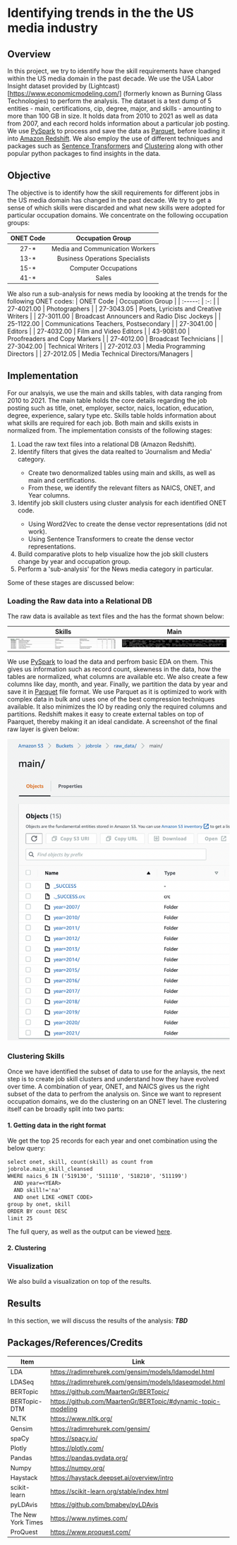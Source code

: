 # Identifying trends in the the US media industry

## Overview
In this project, we try to identify how the skill requirements have changed within the US media domain in the past decade. We use the USA Labor Insight dataset provided by (Lightcast)[https://www.economicmodeling.com/] (formerly known as Burning Glass Technologies) to perform the analysis. The dataset is a text dump of 5 entities - main, certifications, cip, degree, major, and skills - amounting to more than 100 GB in size. It holds data from 2010 to 2021 as well as data from 2007, and each record holds information about a particular job posting. We use [PySpark](https://spark.apache.org/docs/latest/api/python/) to process and save the data as [Parquet](https://parquet.apache.org/), before loading it into [Amazon Redshift](https://aws.amazon.com/redshift/). We also employ the use of different techniques and packages such as [Sentence Transformers](https://github.com/UKPLab/sentence-transformers) and [Clustering](https://scikit-learn.org/stable/modules/clustering.html) along with other popular python packages to find insights in the data.

## Objective
The objective is to identify how the skill requirements for different jobs in the US media domain has changed in the past decade. We try to get a sense of which skills were discarded and what new skills were adopted for particular occupation domains. We concentrate on the following occupation groups:

| ONET Code | Occupation Group  |
| :-----: | :-: |
| 27-* | Media and Communication Workers |
| 13-* | Business Operations Specialists |
| 15-* | Computer Occupations |
| 41-* | Sales |

We also run a sub-analysis for news media by loooking at the trends for the following ONET codes:
| ONET Code | Occupation Group  |
| :-----: | :-: |
| 27-4021.00 | Photographers |
| 27-3043.05 | Poets, Lyricists and Creative Writers |
| 27-3011.00 | Broadcast Announcers and Radio Disc Jockeys |
| 25-1122.00 | Communications Teachers, Postsecondary |
| 27-3041.00 | Editors |
| 27-4032.00 | Film and Video Editors |
| 43-9081.00 | Proofreaders and Copy Markers |
| 27-4012.00 | Broadcast Technicians |
| 27-3042.00 | Technical Writers |
| 27-2012.03 | Media Programming Directors |
| 27-2012.05 | Media Technical Directors/Managers |

## Implementation
For our analsyis, we use the main and skills tables, with data ranging from 2010 to 2021. The main table holds the core details regarding the job posting such as title, onet, employer, sector, naics, location, education, degree, experience, salary type etc. Skills table holds information about what skills are required for each job. Both main and skills exists in normalized from. The implementation consists of the following stages:
<ol>
	<li>Load the raw text files into a relational DB (Amazon Redshift).</li>
	<li>Identify filters that gives the data realted to 'Journalism and Media' category.</li>
	<ul>
		<li>Create two denormalized tables using main and skills, as well as main and certifications.</li>
		<li>From these, we identify the relevant filters as NAICS, ONET, and Year columns.</li>
	</ul>
	<li>Identify job skill clusters using cluster analysis for each identified ONET code.</li>
	<ul>
		<li>Using Word2Vec to create the dense vector representations (did not work).</li>
		<li>Using Sentence Transformers to create the dense vector representations.</li>
	</ul>
	<li>Build comparative plots to help visualize how the job skill clusters change by year and occupation group.</li>
	<li>Perform a 'sub-analysis' for the News media category in particular.</li>
</ol>
Some of these stages are discussed below:

### Loading the Raw data into a Relational DB
The raw data is available as text files and the has the format shown below:

Skills             |  Main
:-------------------------:|:-------------------------:
![Skills_raw file](screenshots/skills.png?raw=true "Skills_raw file")  |  ![Main_raw file](screenshots/main.png?raw=true "Main_raw file")

We use [PySpark](https://spark.apache.org/docs/latest/api/python/) to load the data and perfrom basic EDA on them. This gives us information such as record count, skewness in the data, how the tables are normalized, what columns are available etc. We also create a few columns like day, month, and year. Finally, we partition the data by year and save it in [Parquet](https://parquet.apache.org/) file format. We use Parquet as it is optimized to work with complex data in bulk and uses one of the best compression techniques available. It also minimizes the IO by reading only the required columns and partitions. Redshift makes it easy to create external tables on top of Paarquet, thereby making it an ideal candidate. A screenshot of the final raw layer is given below:

![Raw Layer](screenshots/raw%20layer.png?raw=true "Raw Layer")

### Clustering Skills
Once we have identified the subset of data to use for the anlaysis, the next step is to create job skill clusters and understand how they have evolved over time. A combination of year, ONET, and NAICS gives us the right subset of the data to perfrom the analysis on. Since we want to represent occupation domains, we do the clustering on an ONET level. The clustering itself can be broadly split into two parts:

#### 1. Getting data in the right format
We get the top 25 records for each year and onet combination using the below query:
```
select onet, skill, count(skill) as count from jobrole.main_skill_cleansed 
WHERE naics_6 IN ('519130', '511110', '518210', '511199') 
  AND year=<YEAR>
  AND skill!='na' 
  AND onet LIKE <ONET CODE>
group by onet, skill 
ORDER BY count DESC
limit 25
```
The full query, as well as the output can be viewed [here](Top%2025%20skills%20%28By%20Year%20and%20ONET%20_%20with%20NAICS%20filter%29.xlsx).

#### 2. Clustering

### Visualization
We also build a visualization on top of the results.

## Results
In this section, we will discuss the results of the analysis:
***TBD***

## Packages/References/Credits
Item | Link
--- | ---
LDA | https://radimrehurek.com/gensim/models/ldamodel.html
LDASeq | https://radimrehurek.com/gensim/models/ldaseqmodel.html
BERTopic | https://github.com/MaartenGr/BERTopic/
BERTopic-DTM | https://github.com/MaartenGr/BERTopic/#dynamic-topic-modeling
NLTK | https://www.nltk.org/
Gensim | https://radimrehurek.com/gensim/
spaCy | https://spacy.io/
Plotly | https://plotly.com/
Pandas | https://pandas.pydata.org/
Numpy | https://numpy.org/
Haystack | https://haystack.deepset.ai/overview/intro
scikit-learn | https://scikit-learn.org/stable/index.html
pyLDAvis | https://github.com/bmabey/pyLDAvis
The New York Times | https://www.nytimes.com/
ProQuest | https://www.proquest.com/

[lda]:https://radimrehurek.com/gensim/models/ldamodel.html
[lda_Seq]:https://radimrehurek.com/gensim/models/ldaseqmodel.html
[bertopic]:https://github.com/MaartenGr/BERTopic/
[bertopic_dtm]:https://github.com/MaartenGr/BERTopic/#dynamic-topic-modeling
[nltk]:https://www.nltk.org/
[gensim]:https://radimrehurek.com/gensim/
[spacy]:https://spacy.io/
[plotly]:https://plotly.com/
[pandas]:https://pandas.pydata.org/
[numpy]:https://numpy.org/
[haystack]:https://haystack.deepset.ai/overview/intro
[scikit_learn]:https://scikit-learn.org/stable/index.html
[pyldavis]:https://github.com/bmabey/pyLDAvis
[nyt]:https://www.nytimes.com/
[proquest]:https://www.proquest.com/